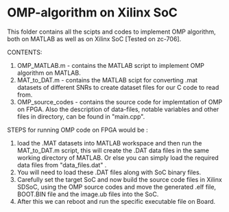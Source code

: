# OMP-algorithm on Xilinx SoC
This folder contains all the scipts and codes to implement OMP algorithm, both on MATLAB as well as on Xilinx SoC [Tested on zc-706].

CONTENTS:
1. OMP_MATLAB.m - contains the MATLAB script to implement OMP algorithm on MATLAB.
2. MAT_to_DAT.m - contains the MATLAB scipt for converting .mat datasets of different SNRs to create dataset files for our C code to read from.
3. OMP_source_codes - contains the source code for implemtation of OMP on FPGA. Also the description of data-files, notable variables and other files in directory, can be found in "main.cpp".


STEPS for running OMP code on FPGA would be :
1. load the .MAT datasets into MATLAB workspace and then run the MAT_to_DAT.m script, this will create the .DAT data files in the same working directory of MATLAB. Or else you can simply load the required data files from "data_files.dat" .
2. You will need to load these .DAT files along with SoC binary files.
3. Carefully set the target SoC and now build the source code files in Xilinx SDSoC, using the OMP source codes and move the generated .elf file, BOOT.BIN file and the image.ub files into the SoC.
4. After this we can reboot and run the specific executable file on Board.
